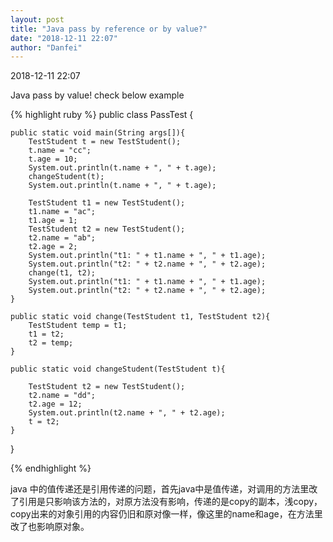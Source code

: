 ```yaml
---
layout: post
title: "Java pass by reference or by value?"
date: "2018-12-11 22:07"
author: "Danfei"
---
```

2018-12-11 22:07

Java pass by value! check below example

{% highlight ruby %}
public class PassTest {

	public static void main(String args[]){
		TestStudent t = new TestStudent();
		t.name = "cc";
		t.age = 10;
		System.out.println(t.name + ", " + t.age);
		changeStudent(t);
		System.out.println(t.name + ", " + t.age);
		
		TestStudent t1 = new TestStudent();
		t1.name = "ac";
		t1.age = 1;
		TestStudent t2 = new TestStudent();
		t2.name = "ab";
		t2.age = 2;
		System.out.println("t1: " + t1.name + ", " + t1.age);
		System.out.println("t2: " + t2.name + ", " + t2.age);
		change(t1, t2);
		System.out.println("t1: " + t1.name + ", " + t1.age);
		System.out.println("t2: " + t2.name + ", " + t2.age);
	}
	
	public static void change(TestStudent t1, TestStudent t2){
		TestStudent temp = t1;
		t1 = t2;
		t2 = temp;
	}
	
	public static void changeStudent(TestStudent t){
		
		TestStudent t2 = new TestStudent();
		t2.name = "dd";
		t2.age = 12;
		System.out.println(t2.name + ", " + t2.age);
		t = t2;
	}
}

{% endhighlight %}


java 中的值传递还是引用传递的问题，首先java中是值传递，对调用的方法里改了引用是只影响该方法的，对原方法没有影响，传递的是copy的副本，浅copy，copy出来的对象引用的内容仍旧和原对像一样，像这里的name和age，在方法里改了也影响原对象。
